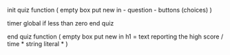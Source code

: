 init quiz function (
    empty box
    put new in
        - question
        - buttons (choices)
)

timer global
 if less than zero 
 end quiz

end quiz function (
    empty box
    put new in
        h1 = text
        reporting the high score / time
        * string literal *
)
